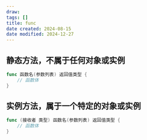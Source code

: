 ```yaml
---
draw:
tags: []
title: func
date created: 2024-08-15
date modified: 2024-12-27
---
```


## 静态方法，不属于任何对象或实例

```go
func 函数名(参数列表) 返回值类型 {
    // 函数体
}
```

## 实例方法，属于一个特定的对象或实例

```go
func (接收者 类型) 函数名(参数列表) 返回值类型 {
    // 函数体
}
```

